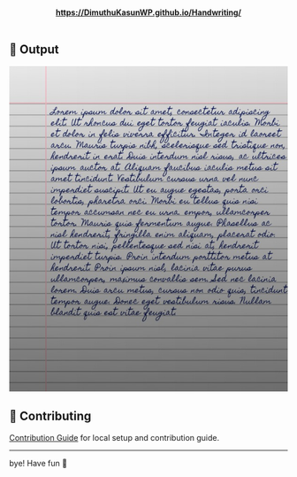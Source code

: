 <p align="center">
<br/><b><a href="https://DimuthuKasunWP.github.io/Handwriting/">https://DimuthuKasunWP.github.io/Handwriting/</a></b><br/><br/>

</p>

## 🌠 Output
![Sample image of output](sample.jpeg)



## 🤗 Contributing

 [Contribution Guide](CONTRIBUTING.md) for local setup and contribution guide.


---


bye!
Have fun 🦄
